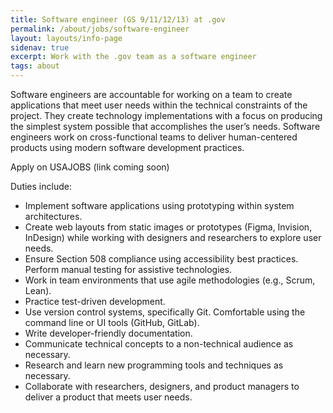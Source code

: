 ```yaml
---
title: Software engineer (GS 9/11/12/13) at .gov
permalink: /about/jobs/software-engineer
layout: layouts/info-page
sidenav: true
excerpt: Work with the .gov team as a software engineer
tags: about
---
```

  
Software engineers are accountable for working on a team to create applications that meet user needs within the technical constraints of the project. They create technology implementations with a focus on producing the simplest system possible that accomplishes the user’s needs. Software engineers work on cross-functional teams to deliver human-centered products using modern software development practices.

Apply on USAJOBS (link coming soon)

Duties include:
- Implement software applications using prototyping within system architectures.
- Create web layouts from static images or prototypes (Figma, Invision, InDesign) while working with designers and researchers to explore user needs.
- Ensure Section 508 compliance using accessibility best practices. Perform manual testing for assistive technologies.
- Work in team environments that use agile methodologies (e.g., Scrum, Lean).
- Practice test-driven development.
- Use version control systems, specifically Git. Comfortable using the command line or UI tools (GitHub, GitLab).
- Write developer-friendly documentation.
- Communicate technical concepts to a non-technical audience as necessary.
- Research and learn new programming tools and techniques as necessary.
- Collaborate with researchers, designers, and product managers to deliver a product that meets user needs.

